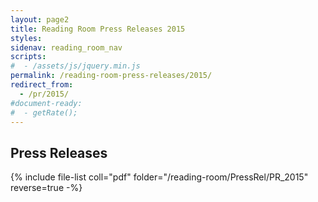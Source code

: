 ```yaml
---
layout: page2
title: Reading Room Press Releases 2015
styles:
sidenav: reading_room_nav
scripts:
#  - /assets/js/jquery.min.js
permalink: /reading-room-press-releases/2015/
redirect_from:
  - /pr/2015/
#document-ready:
#  - getRate();
---
```


## Press Releases

{% include file-list coll="pdf" folder="/reading-room/PressRel/PR_2015" reverse=true -%}

<!-- CONTENT END -->

